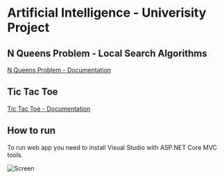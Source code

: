 # Artificial Intelligence - Univerisity Project
 
## N Queens Problem - Local Search Algorithms
[N Queens Problem - Documentation](https://github.com/matpiwowarski/Local-Search-Algorithms/blob/master/N_Queens_problem/N_Queens_problem/Models/NQueensProblem/Documentation.md)

## Tic Tac Toe
[Tic Tac Toe - Documentation](https://github.com/matpiwowarski/Local-Search-Algorithms/blob/master/N_Queens_problem/N_Queens_problem/Models/TicTacToe/Documentation.md)

## How to run
To run web app you need to install Visual Studio with ASP.NET Core MVC tools.

![Screen](https://github.com/matpiwowarski/Local-Search-Algorithms/blob/master/Screenshots/visual.png)

